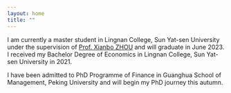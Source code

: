 ```yaml
---
layout: home
title: ""
---
```


I am currently a master student in Lingnan College, Sun Yat-sen University under the supervision of [Prof. Xianbo ZHOU](https://lingnan.sysu.edu.cn/faculty/ZhouXianbo) and will graduate in June 2023. I received my Bachelor Degree of Economics in Lingnan College, Sun Yat-sen University in 2021.

I have been admitted to PhD Programme of Finance in Guanghua School of Management, Peking University and will begin my PhD journey this autumn.






